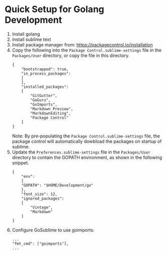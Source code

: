 # Quick Setup for Golang Development

1. Install golang
2. Install sublime text
3. Install package manager from:
https://packagecontrol.io/installation
4. Copy the following into the `Package Control.sublime-settings` file in the `Packages/User` directory, or copy the file in this directory.
    ```
	{
		"bootstrapped": true,
		"in_process_packages":
		[
		],
		"installed_packages":
		[
			"GitGutter",
			"GoGuru",
			"GoImports",
			"Markdown Preview",
			"MarkdownEditing",
			"Package Control"
		]
	}
    ```
    Note: By pre-populating the `Package Control.sublime-settings` file, the package control will automatically dowbload the packages on startup of sublime.
5. Update the `Preferences.sublime-settings` file in the `Packages/User` directory to contain the GOPATH environment, as shown in the following snippet.
    ```
	{
		"env":
		{
		"GOPATH": "$HOME/Development/go"
		},
		"font_size": 12,
		"ignored_packages":
		[
			"Vintage",
			"Markdown"
		]
	}
    ```
6. Configure GoSublime to use goimports:
    ```
    ...
    "fmt_cmd": ["goimports"],
    ...
    ```
